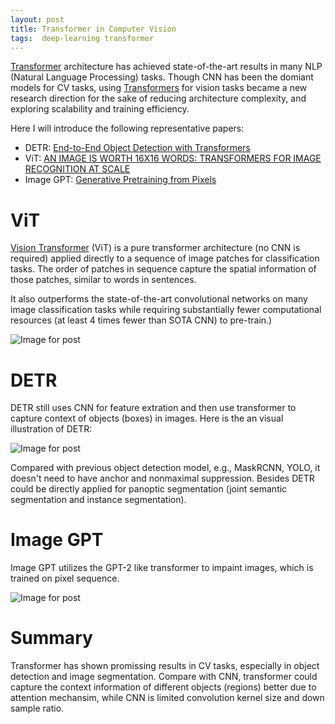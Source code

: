 ```yaml
---
layout: post
title: Transformer in Computer Vision
tags:  deep-learning transformer
---
```


[Transformer](https://ai.googleblog.com/2017/08/transformer-novel-neural-network.html) architecture has achieved state-of-the-art results in many NLP (Natural Language Processing) tasks. Though CNN has been the domiant models for CV tasks, using [Transformers](http://jalammar.github.io/illustrated-transformer/) for vision tasks became a new research direction for the sake of reducing architecture complexity, and exploring scalability and training efficiency.

Here I will introduce the following representative papers:

- DETR: [End-to-End Object Detection with Transformers](https://arxiv.org/pdf/2005.12872.pdf)
- ViT: [AN IMAGE IS WORTH 16X16 WORDS: TRANSFORMERS FOR IMAGE RECOGNITION AT SCALE](https://arxiv.org/pdf/2010.11929.pdf)
- Image GPT: [Generative Pretraining from Pixels](https://cdn.openai.com/papers/Generative_Pretraining_from_Pixels_V2.pdf)

# ViT

[Vision Transformer](https://arxiv.org/pdf/2010.11929.pdf) (ViT) is a pure transformer architecture (no CNN is required) applied directly to a sequence of image patches for classification tasks. The order of patches in sequence capture the spatial information of those patches, similar to words in sentences.

It also outperforms the state-of-the-art convolutional networks on many image classification tasks while requiring substantially fewer computational resources (at least 4 times fewer than SOTA CNN) to pre-train.)

![Image for post](https://raw.githubusercontent.com/zhangtemplar/zhangtemplar.github.io/master/uPic/2021_02_03_23_35_06_2021_02_03_23_34_59_0*WaKUydCIZ89kpduP.gif)

# DETR

DETR still uses CNN for feature extration and then use transformer to capture context of objects (boxes) in images. Here is the an visual illustration of DETR:

![Image for post](https://raw.githubusercontent.com/zhangtemplar/zhangtemplar.github.io/master/uPic/2021_02_03_23_39_12_2021_02_03_23_39_06_1*Xo6w-pFKC4SVv7B8NOoxkA.png)

Compared with previous object detection model, e.g., MaskRCNN, YOLO, it doesn't need to have anchor and nonmaximal suppression. Besides DETR could be directly applied for panoptic segmentation (joint semantic segmentation and instance segmentation).

# Image GPT

Image GPT utilizes the GPT-2 like transformer to impaint images, which is trained on pixel sequence.

![Image for post](https://raw.githubusercontent.com/zhangtemplar/zhangtemplar.github.io/master/uPic/2021_02_03_23_42_56_2021_02_03_23_42_53_1*RJU4RA-hAqXb-qpECVveIg.png)

# Summary

Transformer has shown promissing results in CV tasks, especially in object detection and image segmentation. Compare with CNN, transformer could capture the context information of different objects (regions) better due to attention mechansim, while CNN is limited convolution kernel size and down sample ratio.
